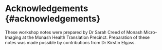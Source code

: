 # Acknowledgements {#acknowledgements}

These workshop notes were prepared by Dr Sarah Creed of Monash Micro-Imaging at the Monash Health Translation Precinct. Preparation of these notes was made possible by contributions from Dr Kirstin Elgass.